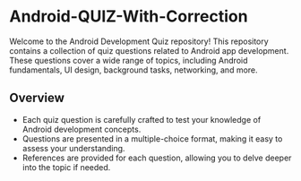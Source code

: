 # Android-QUIZ-With-Correction

Welcome to the Android Development Quiz repository! This repository contains a collection of quiz questions related to Android app development. These questions cover a wide range of topics, including Android fundamentals, UI design, background tasks, networking, and more.

## Overview

- Each quiz question is carefully crafted to test your knowledge of Android development concepts.
- Questions are presented in a multiple-choice format, making it easy to assess your understanding.
- References are provided for each question, allowing you to delve deeper into the topic if needed.


